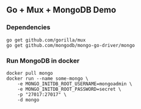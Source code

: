## Go + Mux + MongoDB Demo

### Dependencies
```
go get github.com/gorilla/mux
go get github.com/mongodb/mongo-go-driver/mongo
```

### Run MongoDB in docker
```
docker pull mongo
docker run --name some-mongo \
    -e MONGO_INITDB_ROOT_USERNAME=mongoadmin \
    -e MONGO_INITDB_ROOT_PASSWORD=secret \
    -p "27017:27017" \
    -d mongo
```
